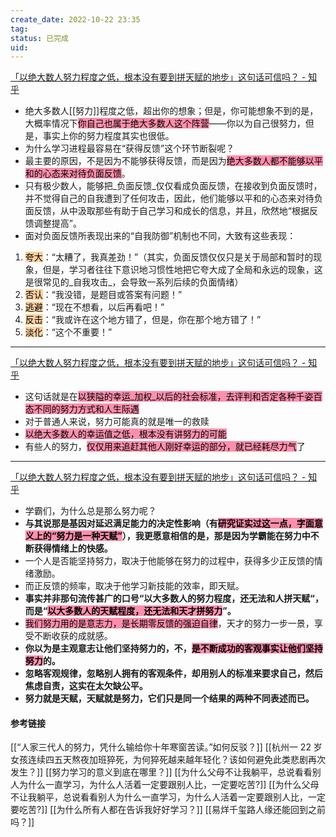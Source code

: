 ```yaml
---
create_date: 2022-10-22 23:35
tag: 
status: 已完成 
uid: 
---
```


[「以绝大数人努力程度之低，根本没有要到拼天赋的地步」这句话可信吗？ - 知乎](https://www.zhihu.com/question/368724273/answer/2578263304)

- 绝大多数人[[努力]]程度之低，超出你的想象；但是，你可能想象不到的是，大概率情况下<mark style="background: #FF5582A6;">你自己也属于绝大多数人这个阵营</mark>——你以为自己很努力，但是，事实上你的努力程度其实也很低。
- 为什么学习进程最容易在“获得反馈”这个环节断裂呢？
- 最主要的原因，不是因为不能够获得反馈，而是因为<mark style="background: #FF5582A6;">绝大多数人都不能够以平和的心态来对待负面反馈</mark>。
- 只有极少数人，能够把_负面反馈_仅仅看成负面反馈，在接收到负面反馈时，并不觉得自己的自我遭到了任何攻击，因此，他们能够以平和的心态来对待负面反馈，从中汲取那些有助于自己学习和成长的信息，并且，欣然地“根据反馈调整提高”。
- 面对负面反馈所表现出来的“自我防御”机制也不同，大致有这些表现： 
1.  <mark style="background: #FFB86CA6;">夸大</mark>：“太糟了，我真差劲！”（其实，负面反馈仅仅只是关于局部和暂时的现象，但是，学习者往往下意识地习惯性地把它夸大成了全局和永远的现象，这是很常见的_自我攻击_，会导致一系列后续的负面情绪）
2.  <mark style="background: #FFB86CA6;">否认</mark>：“我没错，是题目或答案有问题！”
3. <mark style="background: #FFB86CA6;">逃避</mark>：“现在不想看，以后再看吧！”
4. <mark style="background: #FFB86CA6;">反击</mark>：“我或许在这个地方错了，但是，你在那个地方错了！”
5. <mark style="background: #FFB86CA6;">淡化</mark>：“这个不重要！”
---
[「以绝大数人努力程度之低，根本没有要到拼天赋的地步」这句话可信吗？ - 知乎](https://www.zhihu.com/question/368724273/answer/1015540155)

- 这句话就是在<mark style="background: #FF5582A6;">以狭隘的幸运_加权_以后的社会标准，去评判和否定各种千姿百态不同的努力方式和人生际遇</mark>
- 对于普通人来说，努力可能真的就是唯一的救赎
- <mark style="background: #FF5582A6;">以绝大多数人的幸运值之低，根本没有讲努力的可能</mark>
- 有些人的努力，<mark style="background: #FF5582A6;">仅仅用来追赶其他人刚好幸运的部分，就已经耗尽力气</mark>了
---
[「以绝大数人努力程度之低，根本没有要到拼天赋的地步」这句话可信吗？ - 知乎](https://www.zhihu.com/question/368724273/answer/1537686132)

- 学霸们，为什么总是那么努力呢？
- **与其说那是基因对延迟满足能力的决定性影响（有<mark style="background: #FF5582A6;">研究证实过这一点，字面意义上的“努力是一种天赋”</mark>），我更愿意相信的是，那是因为学霸能在努力中不断获得情绪上的快感。**
- 一个人是否能坚持努力，取决于他能够在努力的过程中，获得多少正反馈的情绪激励。
- 而正反馈的频率，取决于他学习新技能的效率，即天赋。
- **事实并非那句流传甚广的口号“以大多数人的努力程度，还无法和人拼天赋“，而是“<mark style="background: #FF5582A6;">以大多数人的天赋程度，还无法和天才拼努力</mark>”。**
- <mark style="background: #FF5582A6;">我们努力用的是意志力，是长期零反馈的强迫自律</mark>，天才的努力一步一景，享受不断收获的成就感。
- **你以为是主观意志让他们坚持努力的，不，<mark style="background: #FF5582A6;">是不断成功的客观事实让他们坚持努力</mark>的。**
- **忽略客观规律，忽略别人拥有的客观条件，却用别人的标准来要求自己，然后焦虑自责，这实在太欠缺公平。**
- **努力就是天赋，天赋就是努力，它们只是同一个结果的两种不同表述而已。**
#### 参考链接
[[“人家三代人的努力，凭什么输给你十年寒窗苦读。”如何反驳？]]
[[杭州一 22 岁女孩连续四五天熬夜加班猝死，为何猝死越来越年轻化？该如何避免此类悲剧再次发生？]]
[[努力学习的意义到底在哪里？]]
[[为什么父母不让我躺平，总说看看别人为什么一直学习，为什么人活着一定要跟别人比，一定要吃苦?]]
[[为什么父母不让我躺平，总说看看别人为什么一直学习，为什么人活着一定要跟别人比，一定要吃苦?]]
[[为什么所有人都在告诉我好好学习？]]
[[易烊千玺路人缘还能回到之前吗？]]
